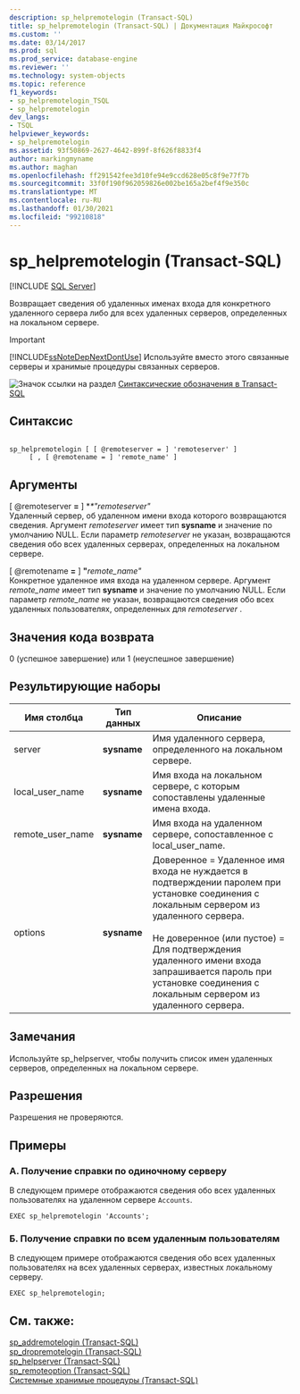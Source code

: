 ```yaml
---
description: sp_helpremotelogin (Transact-SQL)
title: sp_helpremotelogin (Transact-SQL) | Документация Майкрософт
ms.custom: ''
ms.date: 03/14/2017
ms.prod: sql
ms.prod_service: database-engine
ms.reviewer: ''
ms.technology: system-objects
ms.topic: reference
f1_keywords:
- sp_helpremotelogin_TSQL
- sp_helpremotelogin
dev_langs:
- TSQL
helpviewer_keywords:
- sp_helpremotelogin
ms.assetid: 93f50869-2627-4642-899f-8f626f8833f4
author: markingmyname
ms.author: maghan
ms.openlocfilehash: ff291542fee3d10fe94e9ccd628e05c8f9e77f7b
ms.sourcegitcommit: 33f0f190f962059826e002be165a2bef4f9e350c
ms.translationtype: MT
ms.contentlocale: ru-RU
ms.lasthandoff: 01/30/2021
ms.locfileid: "99210818"
---
```

# <a name="sp_helpremotelogin-transact-sql"></a>sp_helpremotelogin (Transact-SQL)
[!INCLUDE [SQL Server](../../includes/applies-to-version/sqlserver.md)]

  Возвращает сведения об удаленных именах входа для конкретного удаленного сервера либо для всех удаленных серверов, определенных на локальном сервере.  
  
> [!IMPORTANT]  
>  [!INCLUDE[ssNoteDepNextDontUse](../../includes/ssnotedepnextdontuse-md.md)] Используйте вместо этого связанные серверы и хранимые процедуры связанных серверов.  
  
 ![Значок ссылки на раздел](../../database-engine/configure-windows/media/topic-link.gif "Значок ссылки на раздел") [Синтаксические обозначения в Transact-SQL](../../t-sql/language-elements/transact-sql-syntax-conventions-transact-sql.md)  
  
## <a name="syntax"></a>Синтаксис  
  
```  
  
sp_helpremotelogin [ [ @remoteserver = ] 'remoteserver' ]   
     [ , [ @remotename = ] 'remote_name' ]  
```  
  
## <a name="arguments"></a>Аргументы  
 [ @remoteserver **=** ] **\**"_remoteserver_*_\"_*  
 Удаленный сервер, об удаленном имени входа которого возвращаются сведения. Аргумент *remoteserver* имеет тип **sysname** и значение по умолчанию NULL. Если параметр *remoteserver* не указан, возвращаются сведения обо всех удаленных серверах, определенных на локальном сервере.  
  
 [ @remotename **=** ] **"**_remote_name_*_"_*  
 Конкретное удаленное имя входа на удаленном сервере. Аргумент *remote_name* имеет тип **sysname** и значение по умолчанию NULL. Если параметр *remote_name* не указан, возвращаются сведения обо всех удаленных пользователях, определенных для *remoteserver* .  
  
## <a name="return-code-values"></a>Значения кода возврата  
 0 (успешное завершение) или 1 (неуспешное завершение)  
  
## <a name="result-sets"></a>Результирующие наборы  
  
|Имя столбца|Тип данных|Описание|  
|-----------------|---------------|-----------------|  
|server|**sysname**|Имя удаленного сервера, определенного на локальном сервере.|  
|local_user_name|**sysname**|Имя входа на локальном сервере, с которым сопоставлены удаленные имена входа.|  
|remote_user_name|**sysname**|Имя входа на удаленном сервере, сопоставленное с local_user_name.|  
|options|**sysname**|Доверенное = Удаленное имя входа не нуждается в подтверждении паролем при установке соединения с локальным сервером из удаленного сервера.<br /><br /> Не доверенное (или пустое) = Для подтверждения удаленного имени входа запрашивается пароль при установке соединения с локальным сервером из удаленного сервера.|  
  
## <a name="remarks"></a>Замечания  
 Используйте sp_helpserver, чтобы получить список имен удаленных серверов, определенных на локальном сервере.  
  
## <a name="permissions"></a>Разрешения  
 Разрешения не проверяются.  
  
## <a name="examples"></a>Примеры  
  
### <a name="a-reporting-help-on-a-single-server"></a>A. Получение справки по одиночному серверу  
 В следующем примере отображаются сведения обо всех удаленных пользователях на удаленном сервере `Accounts`.  
  
```  
EXEC sp_helpremotelogin 'Accounts';  
```  
  
### <a name="b-reporting-help-on-all-remote-users"></a>Б. Получение справки по всем удаленным пользователям  
 В следующем примере отображаются сведения обо всех удаленных пользователях на всех удаленных серверах, известных локальному серверу.  
  
```  
EXEC sp_helpremotelogin;  
```  
  
## <a name="see-also"></a>См. также:  
 [sp_addremotelogin &#40;Transact-SQL&#41;](../../relational-databases/system-stored-procedures/sp-addremotelogin-transact-sql.md)   
 [sp_dropremotelogin &#40;Transact-SQL&#41;](../../relational-databases/system-stored-procedures/sp-dropremotelogin-transact-sql.md)   
 [sp_helpserver (Transact-SQL)](../../relational-databases/system-stored-procedures/sp-helpserver-transact-sql.md)   
 [sp_remoteoption &#40;Transact-SQL&#41;](../../relational-databases/system-stored-procedures/sp-remoteoption-transact-sql.md)   
 [Системные хранимые процедуры (Transact-SQL)](../../relational-databases/system-stored-procedures/system-stored-procedures-transact-sql.md)  
  
  
